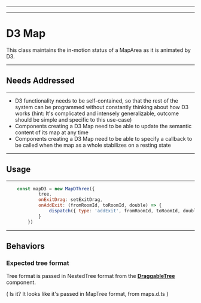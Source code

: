
---
---

# D3 Map
This class maintains the in-motion status of a MapArea as it is animated by D3.

---

## Needs Addressed

---

- D3 functionality needs to be self-contained, so that the rest of the system can be programmed without
constantly thinking about how D3 works (hint:  It's complicated and intensely generalizable, outcome
should be simple and specific to this use-case)
- Components creating a D3 Map need to be able to update the semantic content of its map at any time
- Components creating a D3 Map need to be able to specify a callback to be called when the map as a
whole stabilizes on a resting state

---

## Usage

---

```js
    const mapD3 = new MapDThree({
            tree,
            onExitDrag: setExitDrag,
            onAddExit: (fromRoomId, toRoomId, double) => {
                dispatch({ type: 'addExit', fromRoomId, toRoomId, double })
            }
        })
```

---

## Behaviors

### Expected tree format

Tree format is passed in NestedTree format from the [**DraggableTree**](../../../../DraggableTree/documentation/README.md) component.

( Is it?  It looks like it's passed in MapTree format, from maps.d.ts )